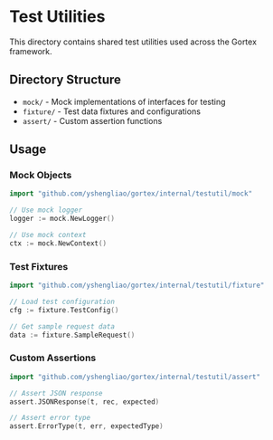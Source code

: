 # Test Utilities

This directory contains shared test utilities used across the Gortex framework.

## Directory Structure

- `mock/` - Mock implementations of interfaces for testing
- `fixture/` - Test data fixtures and configurations  
- `assert/` - Custom assertion functions

## Usage

### Mock Objects

```go
import "github.com/yshengliao/gortex/internal/testutil/mock"

// Use mock logger
logger := mock.NewLogger()

// Use mock context
ctx := mock.NewContext()
```

### Test Fixtures

```go
import "github.com/yshengliao/gortex/internal/testutil/fixture"

// Load test configuration
cfg := fixture.TestConfig()

// Get sample request data
data := fixture.SampleRequest()
```

### Custom Assertions

```go
import "github.com/yshengliao/gortex/internal/testutil/assert"

// Assert JSON response
assert.JSONResponse(t, rec, expected)

// Assert error type
assert.ErrorType(t, err, expectedType)
```